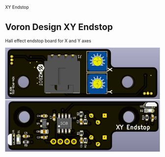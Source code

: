 XY Endstop

# Voron Design XY Endstop
Hall effect endstop board for X and Y axes

![Alt text](XY_Endstop_Top.JPG?raw=true "Optional Title")
![Alt text](XY_Endstop_Back.JPG?raw=true "Optional Title")

